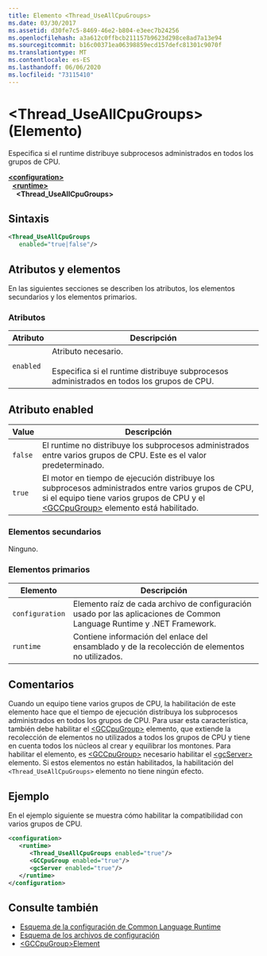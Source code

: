 ```yaml
---
title: Elemento <Thread_UseAllCpuGroups>
ms.date: 03/30/2017
ms.assetid: d30fe7c5-8469-46e2-b804-e3eec7b24256
ms.openlocfilehash: a3a612c0ffbcb211157b9623d298ce8ad7a13e94
ms.sourcegitcommit: b16c00371ea06398859ecd157defc81301c9070f
ms.translationtype: MT
ms.contentlocale: es-ES
ms.lasthandoff: 06/06/2020
ms.locfileid: "73115410"
---
```

# <a name="thread_useallcpugroups-element"></a>\<Thread_UseAllCpuGroups> (Elemento)

Especifica si el runtime distribuye subprocesos administrados en todos los grupos de CPU.

[**\<configuration>**](../configuration-element.md)\
&nbsp;&nbsp;[**\<runtime>**](runtime-element.md)\
&nbsp;&nbsp;&nbsp;&nbsp;**\<Thread_UseAllCpuGroups>**  

## <a name="syntax"></a>Sintaxis

```xml
<Thread_UseAllCpuGroups
   enabled="true|false"/>
```

## <a name="attributes-and-elements"></a>Atributos y elementos

En las siguientes secciones se describen los atributos, los elementos secundarios y los elementos primarios.

### <a name="attributes"></a>Atributos

|Atributo|Descripción|
|---------------|-----------------|
|`enabled`|Atributo necesario.<br /><br /> Especifica si el runtime distribuye subprocesos administrados en todos los grupos de CPU.|

## <a name="enabled-attribute"></a>Atributo enabled

|Value|Descripción|
|-----------|-----------------|
|`false`|El runtime no distribuye los subprocesos administrados entre varios grupos de CPU. Este es el valor predeterminado.|
|`true`|El motor en tiempo de ejecución distribuye los subprocesos administrados entre varios grupos de CPU, si el equipo tiene varios grupos de CPU y el [\<GCCpuGroup>](gccpugroup-element.md) elemento está habilitado.|

### <a name="child-elements"></a>Elementos secundarios

Ninguno.

### <a name="parent-elements"></a>Elementos primarios

|Elemento|Descripción|
|-------------|-----------------|
|`configuration`|Elemento raíz de cada archivo de configuración usado por las aplicaciones de Common Language Runtime y .NET Framework.|
|`runtime`|Contiene información del enlace del ensamblado y de la recolección de elementos no utilizados.|

## <a name="remarks"></a>Comentarios

Cuando un equipo tiene varios grupos de CPU, la habilitación de este elemento hace que el tiempo de ejecución distribuya los subprocesos administrados en todos los grupos de CPU. Para usar esta característica, también debe habilitar el [\<GCCpuGroup>](gccpugroup-element.md) elemento, que extiende la recolección de elementos no utilizados a todos los grupos de CPU y tiene en cuenta todos los núcleos al crear y equilibrar los montones. Para habilitar el elemento, es [\<GCCpuGroup>](gccpugroup-element.md) necesario habilitar el [\<gcServer>](gcserver-element.md) elemento. Si estos elementos no están habilitados, la habilitación del `<Thread_UseAllCpuGroups>` elemento no tiene ningún efecto.

## <a name="example"></a>Ejemplo

En el ejemplo siguiente se muestra cómo habilitar la compatibilidad con varios grupos de CPU.

```xml
<configuration>
   <runtime>
      <Thread_UseAllCpuGroups enabled="true"/>
      <GCCpuGroup enabled="true"/>
      <gcServer enabled="true"/>
   </runtime>
</configuration>
```

## <a name="see-also"></a>Consulte también

- [Esquema de la configuración de Common Language Runtime](index.md)
- [Esquema de los archivos de configuración](../index.md)
- [\<GCCpuGroup>Element](gccpugroup-element.md)
